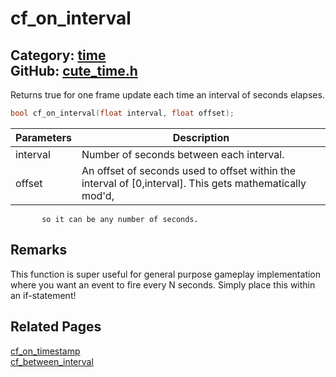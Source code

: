 [](../header.md ':include')

# cf_on_interval

Category: [time](https://github.com/RandyGaul/cute_framework/blob/master/docs/api_reference?id=time)  
GitHub: [cute_time.h](https://github.com/RandyGaul/cute_framework/blob/master/include/cute_time.h)  
---

Returns true for one frame update each time an interval of seconds elapses.

```cpp
bool cf_on_interval(float interval, float offset);
```

Parameters | Description
--- | ---
interval | Number of seconds between each interval.
offset | An offset of seconds used to offset within the interval of [0,interval]. This gets mathematically mod'd,
           so it can be any number of seconds.

## Remarks

This function is super useful for general purpose gameplay implementation where you want an event to fire every N seconds.
Simply place this within an if-statement!

## Related Pages

[cf_on_timestamp](https://github.com/RandyGaul/cute_framework/blob/master/docs/time/cf_on_timestamp.md)  
[cf_between_interval](https://github.com/RandyGaul/cute_framework/blob/master/docs/time/cf_between_interval.md)  

